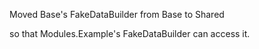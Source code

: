 ﻿Moved Base's 
FakeDataBuilder 
from Base
to Shared

so that 
Modules.Example's
FakeDataBuilder
can access it.
